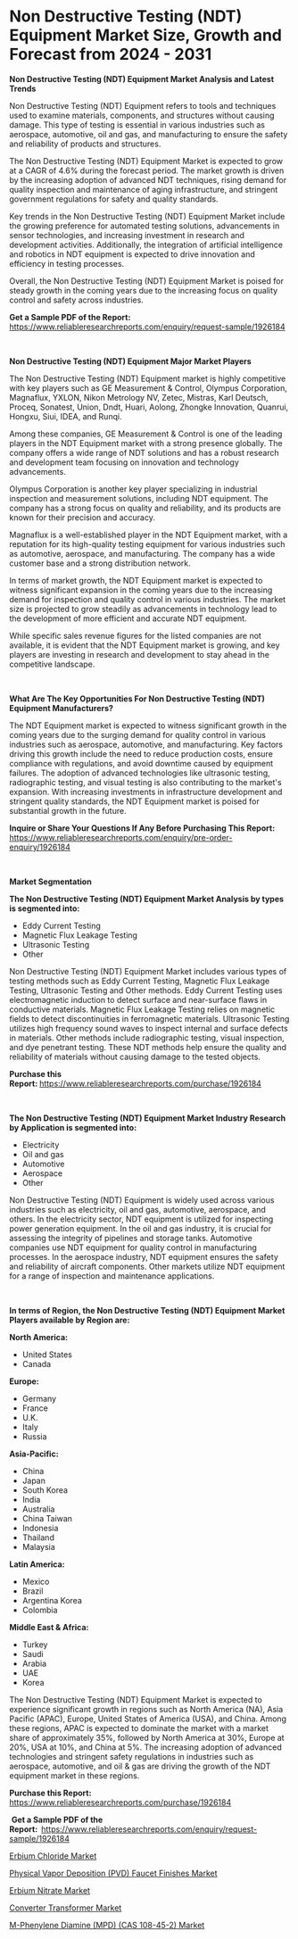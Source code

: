 <p><h1>Non Destructive Testing (NDT) Equipment Market Size, Growth and Forecast from 2024 - 2031</h1></p><p><strong>Non Destructive Testing (NDT) Equipment Market Analysis and Latest Trends</strong></p>
<p><p>Non Destructive Testing (NDT) Equipment refers to tools and techniques used to examine materials, components, and structures without causing damage. This type of testing is essential in various industries such as aerospace, automotive, oil and gas, and manufacturing to ensure the safety and reliability of products and structures.</p><p>The Non Destructive Testing (NDT) Equipment Market is expected to grow at a CAGR of 4.6% during the forecast period. The market growth is driven by the increasing adoption of advanced NDT techniques, rising demand for quality inspection and maintenance of aging infrastructure, and stringent government regulations for safety and quality standards.</p><p>Key trends in the Non Destructive Testing (NDT) Equipment Market include the growing preference for automated testing solutions, advancements in sensor technologies, and increasing investment in research and development activities. Additionally, the integration of artificial intelligence and robotics in NDT equipment is expected to drive innovation and efficiency in testing processes.</p><p>Overall, the Non Destructive Testing (NDT) Equipment Market is poised for steady growth in the coming years due to the increasing focus on quality control and safety across industries.</p></p>
<p><strong>Get a Sample PDF of the Report:&nbsp;</strong> <a href="https://www.reliableresearchreports.com/enquiry/request-sample/1926184">https://www.reliableresearchreports.com/enquiry/request-sample/1926184</a></p>
<p>&nbsp;</p>
<p><strong>Non Destructive Testing (NDT) Equipment Major Market Players</strong></p>
<p><p>The Non Destructive Testing (NDT) Equipment market is highly competitive with key players such as GE Measurement & Control, Olympus Corporation, Magnaflux, YXLON, Nikon Metrology NV, Zetec, Mistras, Karl Deutsch, Proceq, Sonatest, Union, Dndt, Huari, Aolong, Zhongke Innovation, Quanrui, Hongxu, Siui, IDEA, and Runqi. </p><p>Among these companies, GE Measurement & Control is one of the leading players in the NDT Equipment market with a strong presence globally. The company offers a wide range of NDT solutions and has a robust research and development team focusing on innovation and technology advancements.</p><p>Olympus Corporation is another key player specializing in industrial inspection and measurement solutions, including NDT equipment. The company has a strong focus on quality and reliability, and its products are known for their precision and accuracy.</p><p>Magnaflux is a well-established player in the NDT Equipment market, with a reputation for its high-quality testing equipment for various industries such as automotive, aerospace, and manufacturing. The company has a wide customer base and a strong distribution network.</p><p>In terms of market growth, the NDT Equipment market is expected to witness significant expansion in the coming years due to the increasing demand for inspection and quality control in various industries. The market size is projected to grow steadily as advancements in technology lead to the development of more efficient and accurate NDT equipment.</p><p>While specific sales revenue figures for the listed companies are not available, it is evident that the NDT Equipment market is growing, and key players are investing in research and development to stay ahead in the competitive landscape.</p></p>
<p>&nbsp;</p>
<p><strong>What Are The Key Opportunities For Non Destructive Testing (NDT) Equipment Manufacturers?</strong></p>
<p><p>The NDT Equipment market is expected to witness significant growth in the coming years due to the surging demand for quality control in various industries such as aerospace, automotive, and manufacturing. Key factors driving this growth include the need to reduce production costs, ensure compliance with regulations, and avoid downtime caused by equipment failures. The adoption of advanced technologies like ultrasonic testing, radiographic testing, and visual testing is also contributing to the market's expansion. With increasing investments in infrastructure development and stringent quality standards, the NDT Equipment market is poised for substantial growth in the future.</p></p>
<p><strong>Inquire or Share Your Questions If Any Before Purchasing This Report:</strong> <a href="https://www.reliableresearchreports.com/enquiry/pre-order-enquiry/1926184">https://www.reliableresearchreports.com/enquiry/pre-order-enquiry/1926184</a></p>
<p>&nbsp;</p>
<p><strong>Market Segmentation</strong></p>
<p><strong>The Non Destructive Testing (NDT) Equipment Market Analysis by types is segmented into:</strong></p>
<p><ul><li>Eddy Current Testing</li><li>Magnetic Flux Leakage Testing</li><li>Ultrasonic Testing</li><li>Other</li></ul></p>
<p><p>Non Destructive Testing (NDT) Equipment Market includes various types of testing methods such as Eddy Current Testing, Magnetic Flux Leakage Testing, Ultrasonic Testing and Other methods. Eddy Current Testing uses electromagnetic induction to detect surface and near-surface flaws in conductive materials. Magnetic Flux Leakage Testing relies on magnetic fields to detect discontinuities in ferromagnetic materials. Ultrasonic Testing utilizes high frequency sound waves to inspect internal and surface defects in materials. Other methods include radiographic testing, visual inspection, and dye penetrant testing. These NDT methods help ensure the quality and reliability of materials without causing damage to the tested objects.</p></p>
<p><strong>Purchase this Report:&nbsp;</strong><a href="https://www.reliableresearchreports.com/purchase/1926184">https://www.reliableresearchreports.com/purchase/1926184</a></p>
<p>&nbsp;</p>
<p><strong>The Non Destructive Testing (NDT) Equipment Market Industry Research by Application is segmented into:</strong></p>
<p><ul><li>Electricity</li><li>Oil and gas</li><li>Automotive</li><li>Aerospace</li><li>Other</li></ul></p>
<p><p>Non Destructive Testing (NDT) Equipment is widely used across various industries such as electricity, oil and gas, automotive, aerospace, and others. In the electricity sector, NDT equipment is utilized for inspecting power generation equipment. In the oil and gas industry, it is crucial for assessing the integrity of pipelines and storage tanks. Automotive companies use NDT equipment for quality control in manufacturing processes. In the aerospace industry, NDT equipment ensures the safety and reliability of aircraft components. Other markets utilize NDT equipment for a range of inspection and maintenance applications.</p></p>
<p>&nbsp;</p>
<p><strong>In terms of Region, the Non Destructive Testing (NDT) Equipment Market Players available by Region are:</strong></p>
<p>
    <p> <strong> North America: </strong>
        <ul>
            <li>United States</li>
            <li>Canada</li>
        </ul>
        </p> 
    <p> <strong> Europe: </strong>
        <ul>
            <li>Germany</li>
            <li>France</li>
            <li>U.K.</li>
            <li>Italy</li>
            <li>Russia</li>
        </ul>
        </p> 
    <p> <strong> Asia-Pacific: </strong>
        <ul>
            <li>China</li>
            <li>Japan</li>
            <li>South Korea</li>
            <li>India</li>
            <li>Australia</li>
            <li>China Taiwan</li>
            <li>Indonesia</li>
            <li>Thailand</li>
            <li>Malaysia</li>
        </ul>
        </p> 
    <p> <strong> Latin America: </strong>
        <ul>
            <li>Mexico</li>
            <li>Brazil</li>
            <li>Argentina Korea</li>
            <li>Colombia</li>
        </ul>
        </p> 
    <p> <strong> Middle East & Africa: </strong>
        <ul>
            <li>Turkey</li>
            <li>Saudi</li>
            <li>Arabia</li>
            <li>UAE</li>
            <li>Korea</li>
        </ul>
    </p>
    </p>
<p><p>The Non Destructive Testing (NDT) Equipment Market is expected to experience significant growth in regions such as North America (NA), Asia Pacific (APAC), Europe, United States of America (USA), and China. Among these regions, APAC is expected to dominate the market with a market share of approximately 35%, followed by North America at 30%, Europe at 20%, USA at 10%, and China at 5%. The increasing adoption of advanced technologies and stringent safety regulations in industries such as aerospace, automotive, and oil & gas are driving the growth of the NDT equipment market in these regions.</p></p>
<p><strong>Purchase this Report: </strong><a href="https://www.reliableresearchreports.com/purchase/1926184">https://www.reliableresearchreports.com/purchase/1926184</a></p>
<p>&nbsp;<strong>Get a Sample PDF of the Report:&nbsp;&nbsp;</strong><a href="https://www.reliableresearchreports.com/enquiry/request-sample/1926184">https://www.reliableresearchreports.com/enquiry/request-sample/1926184</a></p>
<p><strong></strong></p>
<p><p><a href="https://view.publitas.com/reportprime-1/erbium-chloride-market-size-share-trends-analysis-report-by-application-regional-outlook-competitive-strategies-and-segment-forecasts-2024-2031/">Erbium Chloride Market</a></p><p><a href="https://acidic-farm-354.notion.site/Physical-Vapor-Deposition-PVD-Faucet-Finishes-Market-Furnish-Information-about-Market-Size-Market-e2cf483e9215491c873ab0e398459643">Physical Vapor Deposition (PVD) Faucet Finishes Market</a></p><p><a href="https://view.publitas.com/reportprime-1/erbium-nitrate-market-offer-valuable-insights-into-market-size-market-share-market-trends-and-projections-spanning-from-2024-to-2031/">Erbium Nitrate Market</a></p><p><a href="https://glittery-fuchsia-86a.notion.site/Converter-Transformer-Market-Analysis-and-Market-Size-Global-Industry-Overview-Market-Segmentation-9f8c94b23ec7477f8d3c6bf3973fe2c2">Converter Transformer Market</a></p><p><a href="https://glittery-fuchsia-86a.notion.site/M-Phenylene-Diamine-MPD-CAS-108-45-2-Market-Research-Report-Provides-thorough-Industry-Overview--9a48aa6ae988459e9f80675d23fcbc41">M-Phenylene Diamine (MPD) (CAS 108-45-2) Market</a></p></p>
